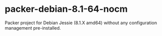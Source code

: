 # packer-debian-8.1-64-nocm
Packer project for Debian Jessie (8.1.X amd64) without any configuration management pre-installed.
